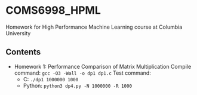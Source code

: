 # COMS6998_HPML
Homework for High Performance Machine Learning course at Columbia University


## Contents
- Homework 1: Performance Comparison of Matrix Multiplication
    Compile command: `gcc -O3 -Wall -o dp1 dp1.c`
    Test command: 
    - C: `./dp1 1000000 1000`
    - Python: `python3 dp4.py -N 1000000 -R 1000`